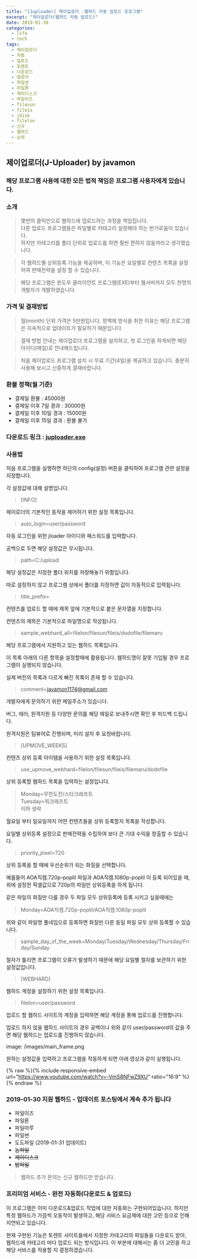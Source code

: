 ```yaml
---
title: "[Juploader] 제이업로더 -웹하드 자동 업로드 프로그램"
excerpt: "제이업로더(웹하드 자동 업로드)"
date: 2019-01-30
categories:
  - life
  - tech
tags:
  - 제이업로더
  - 자동
  - 업로드
  - 토렌트
  - 다운로드
  - 업로더
  - 파일썬
  - 파일론
  - 제이디스크
  - 파일이즈
  - filesun
  - fileis
  - jdisk
  - filelon
  - 신규
  - 웹하드
  - 순위
---
```


## 제이업로더(J-Uploader) by javamon

### 해당 프로그램 사용에 대한 모든 법적 책임은 프로그램 사용자에게 있습니다.

### 소개

> 몇번의 클릭만으로 웹하드에 업로드하는 과정을 책임집니다.<br>
다른 업로드 프로그램들은 파일별로 카테고리 설정해야 하는 번거로움이 있습니다.<br>
하지만 카테고리를 폴더 단위로 업로드를 하면 훨씬 편하지 않을까라고 생각했습니다.

> 각 웹하드별 상위등록 기능을 제공하며, 이 기능은 요일별로 컨텐츠 목록을 설정하여 판매전략을 설정 할 수 있습니다.

> 해당 프로그램은 윈도우 클라이언트 프로그램(EXE)부터 웹서버까지 모두 한명의 개발자가 개발하였습니다.


### 가격 및 결재방법

> 월(month) 단위 가격은 5만원입니다. 정액제 방식을 취한 이유는 해당 프로그램은 지속적으로 업데이트가 필요하기 때문입니다.

> 결재 방법 안내는 제이업로더 프로그램을 설치하고, 첫 로그인을 하게되면 해당 아이디(메일)로 안내해드립니다.

> 처음 제이업로드 프로그램 설치 시 무료 기간(4일)을 제공하고 있습니다. 충분히 사용해 보시고 신중하게 결재바랍니다.


### 환불 정책(월 기준)
- 결제일 환불 : 45000원
- 결제일 이후 7일 경과 : 30000원
- 결제일 이후 10일 경과 : 15000원
- 결제일 이후 15일 경과 : 환불 불가


### 다운로드 링크 : [juploader.exe](http://34.73.229.249/download/jloader)


### 사용법
<p>처음 프로그램을 실행하면 하단의 config(설정) 버튼을 클릭하여 프로그램 관련 설정을 지정합니다.</p>
<p>각 설정값에 대해 설명입니다.</p>


> [INFO]
<p>제이로더의 기본적인 동작을 제어하기 위한 설정 목록입니다.</p>


> auto_login=user/password
<p>자동 로그인을 위한 jloader 아이디와 패스워드를 입력합니다.</p>
<p>공백으로 두면 해당 설정값은 무시됩니다.</p>


> path=C:/upload
<p>해당 설정값은 지정한 폴더 위치를 저장해놓기 위함입니다.</p>
<p>따로 설정하지 않고 프로그램 상에서 폴더를 지정하면 값이 자동적으로 입력됩니다.</p>


> title_prefix=
<p>컨텐츠를 업로드 할 때에 제목 앞에 기본적으로 붙은 문자열을 지정합니다.</p>
<p>컨텐츠의 제목은 기본적으로 파일명으로 작성됩니다.</p>


> sample_webhard_all=filelon/filesun/fileis/dodofile/filemaru
<p>해당 프로그램에서 지원하고 있는 웹하드 목록입니다.</p>
<p>이 목록 아래의 다른 항목을 설정할때에 활용됩니다. 웹하드명이 잘못 기입될 경우 프로그램이 실행되지 않습니다.</p>
<p>실제 버전의 목록과 다르게 빠진 목록이 존재 할 수 있습니다.</p>


> comment=javamon1174@gmail.com
<p>개발자에게 문의하기 위한 메일주소가 있습니다.</p>
<p>버그, 에러, 원격지원 등 다양한 문의를 해당 메일로 보내주시면 확인 후 피드백 드립니다.</p>
<p>원격지원은 팀뷰어로 진행되며, 미리 설치 후 요청바랍니다.</p>


> [UPMOVE_WEEKS]
<p>컨텐츠 상위 등록 아이템을 사용하기 위한 설정 목록입니다.</p>


> use_upmove_webhard=filelon/filesun/fileis/filemaru/dodofile
<p>상위 등록할 웹하드 목록을 입력하는 설정입니다.</p>


> Monday=무한도전/스타크래프트<br>
Tuesday=워크래프트<br>
이하 생략
<p>월요일 부터 일요일까지 어떤 컨텐츠들을 상위 등록할지 목록을 작성합니다.</p>
<p>요일별 상위등록 설정으로 판매전략을 수립하여 보다 큰 기대 수익을 창출할 수 있습니다.</p>


> priority_pixel=720
<p>상위 등록을 할 때에 우선순위가 되는 화질을 선택합니다.</p>
<p>예를들어 AOA직캠.720p-poplil 파일과 AOA직캠.1080p-poplil
이 등록 되어있을 때, 위에 설정한 픽셀값으로 720p의 파일만 상위등록을 하게 됩니다.</p>
<p>같은 파일의 화질만 다를 경우 두 파일 모두 상위등록에 등록 시키고 싶을때에는</p>


> Monday=AOA직캠.720p-poplil/AOA직캠.1080p-poplil
<p>위와 같이 파일명 풀네임으로 등록하면 화질만 다른 동일 파일 모두 상위 등록할 수 있습니다.</p>


> sample_day_of_the_week=Monday/Tuesday/Wednesday/Thursday/Friday/Sunday
<p>철자가 틀리면 프로그램이 오류가 발생하기 때문에 해당 요일별 철자를 보관하기 위한 설정값입니다.</p>


> [WEBHARD]
<p>웹하드 계정을 설정하기 위한 설정 목록입니다.</p>


> filelon=user/password
<p>업로드 할 웹하드 사이트의 계정을 입력하면 해당 계정을 통해 업로드를 진행합니다.</p>
<p>업로드 하지 않을 웹하드 사이트의 경우 공백이나 위와 같이 user/password의 값을 주면
해당 웹하드는 업로드를 진행하지 않습니다.</p>


image: /images/main_frame.png

<p>원하는 설정값을 입력하고 프로그램을 작동하게 되면 아래 영상과 같이 실행됩니다.</p>

{% raw %}{% include responsive-embed url="https://www.youtube.com/watch?v=-VmS8NFwZ9XU" ratio="16:9" %}{% endraw %}

### 2019-01-30 지원 웹하드 - 업데이트 포스팅에서 계속 추가 됩니다
 - 파일이즈
 - 파일론
 - 파일마루
 - 파일썬
 - 도도파일 (2019-01-31 업데이트)
 - ~~놈파일~~
 - ~~제이디스크~~
 - ~~밥파일~~
 
 
 > 웹하드 추가 문의는 신규 웹하드만 받습니다.
 
 
### 프리미엄 서비스 - 완전 자동화(다운로드 & 업로드)
이 프로그램은 이미 다운로드&업로드 작업에 대한 자동화는 구현되어있습니다.
하지만 특정 웹하드가 가끔씩 오동작이 발생하고, 해당 서비스 요금제에 대한 고민 등으로 인해
지연되고 있습니다.

현재 구현된 기능은 토렌트 사이트들에서 지정한 카테고리의 파일들을 다운로드 받아, 웹하드에 카테고리 마다 업로드 되는 방식입니다.
이 부분에 대해서는 좀 더 고민을 하고 해당 서비스를 적용할 지 결정하겠습니다.